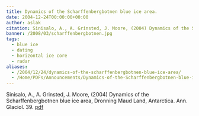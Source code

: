 ```yaml
---
title: Dynamics of the Scharffenbergbotnen blue ice area.
date: 2004-12-24T00:00:00+00:00
author: aslak
citation: Sinisalo, A., A. Grinsted, J. Moore, (2004) Dynamics of the Scharffenbergbotnen blue ice area, Dronning Maud Land, Antarctica. Ann. Glaciol. 39.
banner: /2008/03/scharffenbergbotnen.jpg
tags:
  - blue ice
  - dating
  - horizontal ice core
  - radar
aliases:
  - /2004/12/24/dynamics-of-the-scharffenbergbotnen-blue-ice-area/
  - /Home/PDFs/Announcements/Dynamics-of-the-Scharffenbergbotnen-blue-ice-area-
---
```

Sinisalo, A., A. Grinsted, J. Moore, (2004) Dynamics of the Scharffenbergbotnen blue ice area, Dronning Maud Land, Antarctica. Ann. Glaciol. 39. [pdf](/Home/PDFs/Sinisalo04-annals39%2C_sbb_dynamics.pdf?attredirects=0)
